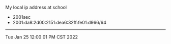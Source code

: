 My local ip address at school
* 2001sec
* 2001:da8:2d00:2151:dea6:32ff:fe01:d966/64

---
Tue Jan 25 12:00:01 PM CST 2022
